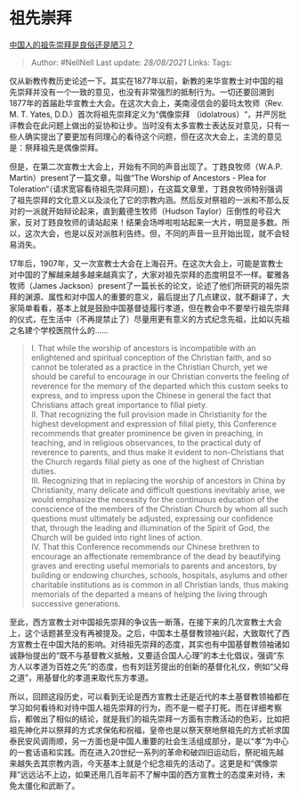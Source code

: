 # 祖先崇拜
[中国人的祖先崇拜是良俗还是陋习？](https://www.zhihu.com/question/271022925/answer/358840536)

> Author: #NellNell 
Last update: *28/08/2021* 
Links: 
Tags:  


仅从新教传教历史论述一下。其实在1877年以前，新教的来华宣教士对中国的祖先崇拜并没有一个一致的意见，也没有非常强烈的抵制行为。一切还要回溯到1877年的首届赴华宣教士大会。在这次大会上，美南浸信会的晏玛太牧师（Rev. M. T. Yates, D.D.）首次将祖先崇拜定义为“偶像崇拜 （idolatrous）“，并严厉批评教会在此问题上做出的妥协和让步。当时没有太多宣教士表达反对意见，只有一些人确实提出了要更加有同理心的看待这个问题，但在这次大会上，主流的意见是：祭拜祖先是偶像崇拜。

但是，在第二次宣教士大会上，开始有不同的声音出现了。丁韪良牧师（W.A.P. Martin）present了一篇文章，叫做“The Worship of Ancestors - Plea for Toleration“（请求宽容看待祖先崇拜问题），在这篇文章里，丁韪良牧师特别强调了祖先崇拜的文化意义以及淡化了它的宗教内涵。然后反对祭祖的一派和不那么反对的一派就开始辩论起来，直到戴德生牧师（Hudson Taylor）压倒性的号召大家，反对丁韪良牧师的请站起来！结果会场哗啦啦站起来一大片，明显是多数。所以，这次大会，也是以反对派胜利告终。但，不同的声音一旦开始出现，就不会轻易消失。

17年后，1907年，又一次宣教士大会在上海召开。在这次大会上，可能是宣教士对中国的了解越来越多越来越真实了，大家对祖先崇拜的态度明显不一样。翟雅各牧师（James Jackson）present了一篇长长的论文，论述了他们所研究的祖先崇拜的渊源、属性和对中国人的重要的意义，最后提出了几点建议，就不翻译了，大家简单看看，基本上就是鼓励中国基督徒履行孝道，但在教会中不要举行祖先崇拜的仪式，在生活中（不再提禁止了）尽量用更有意义的方式纪念先祖，比如以先祖之名建个学校医院什么的……

> I. That while the worship of ancestors is incompatible with an enlightened and spiritual conception of the Christian faith, and so cannot be tolerated as a practice in the Christian Church, yet we should be careful to encourage in our Christian converts the feeling of reverence for the memory of the departed which this custom seeks to express, and to impress upon the Chinese in general the fact that Christians attach great importance to filial piety.  
> II. That recognizing the full provision made in Christianity for the highest development and expression of filial piety, this Conference recommends that greater prominence be given in preaching, in teaching, and in religious observances, to the practical duty of reverence to parents, and thus make it evident to non-Christians that the Church regards filial piety as one of the highest of Christian duties.  
> III. Recognizing that in replacing the worship of ancestors in China by Christianity, many delicate and difficult questions inevitably arise, we would emphasize the necessity for the continuous education of the conscience of the members of the Christian Church by whom all such questions must ultimately be adjusted, expressing our confidence that, through the leading and illumination of the Spirit of God, the Church will be guided into right lines of action.  
> IV. That this Conference recommends our Chinese brethren to encourage an affectionate remembrance of the dead by beautifying graves and erecting useful memorials to parents and ancestors, by building or endowing churches, schools, hospitals, asylums and other charitable institutions as is common in all Christian lands, thus making memorials of the departed a means of helping the living through successive generations.

至此，西方宣教士对中国祖先崇拜的争议告一断落，在接下来的几次宣教士大会上，这个话题甚至没有再被提及。之后，中国本土基督教领袖兴起，大致取代了西方宣教士在中国大陆的影响。对待祖先崇拜的态度，其实也有中国基督教领袖诸如诚静怡提出的“既不与基督教义抵触，又要适合国人心理”的本土化倡议，强调“东方人以孝道为百姓之先”的态度，也有刘廷芳提出的创新的基督化礼仪，例如“父母之道”，用基督化的孝道来取代东方孝道。

所以，回顾这段历史，可以看到无论是西方宣教士还是近代的本土基督教领袖都在学习如何看待和对待中国人祖先崇拜的行为，而不是一棍子打死。而在详细考察后，都做出了相似的结论，就是我们的祖先崇拜一方面有宗教活动的色彩，比如把祖先神化并以祭拜的方式求保佑和祝福，皇帝也是以祭天祭地祭祖先的方式祈求国泰民安风调雨顺，另一方面也是中国人重要的社会生活组成部分，是以“孝”为中心的一套话语和实践。而在进入20世纪一系列的革命和破四旧运动后，祭祀祖先越来越失去其宗教内涵，今天基本上就是个纪念祖先的活动了。这更是和“偶像崇拜”远远沾不上边，如果还用几百年前不了解中国的西方宣教士的态度来对待，未免太僵化和武断了。
